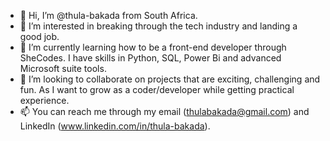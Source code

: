 - 👋 Hi, I’m @thula-bakada from South Africa. 
- 👀 I’m interested in breaking through the tech industry and landing a good job.
- 🌱 I’m currently learning how to be a front-end developer through SheCodes. I have skills in Python, SQL, Power Bi and advanced Microsoft suite tools.
- 💞️ I’m looking to collaborate on projects that are exciting, challenging and fun. As I want to grow as a coder/developer while getting practical experience.
- 📫 You can reach me through my email (thulabakada@gmail.com) and LinkedIn (www.linkedin.com/in/thula-bakada).

<!---
thula-bakada/thula-bakada is a ✨ special ✨ repository because its `README.md` (this file) appears on your GitHub profile.
You can click the Preview link to take a look at your changes.
--->

